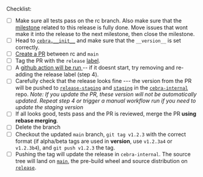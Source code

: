 Checklist:

- [ ] Make sure all tests pass on the rc branch. Also make sure that the [milestone](https://github.com/stes/neural_cl/milestones) related to this release is fully done. Move issues that wont make it into the release to the next milestone, then close the milestone.
- [ ] Head to [`cebra.__init__`](neural_cl/cebra_public/cebra/__init__.py) and make sure that the `__version__` is set correctly.
- [ ] [Create a PR](https://github.com/stes/neural_cl/compare) between rc and `main`
- [ ] Tag the PR with the `release` [label](https://github.com/stes/neural_cl/issues/labels).
- [ ] A [github action will be run ](https://github.com/stes/neural_cl/blob/main/.github/workflows/internal-release.yml) -- if it doesnt start, try removing and re-adding the release label (step 4).
- [ ] Carefully check that the release looks fine --- the version from the PR will be pushed to [`release-staging`](https://github.com/AdaptiveMotorControlLab/cebra-internal/tree/release-staging) and [`staging`](https://github.com/AdaptiveMotorControlLab/cebra-internal/tree/staging) in the [`cebra-internal`](https://github.com/AdaptiveMotorControlLab/cebra-internal) repo. *Note: If you update the PR, these version will not be automatically updated. Repeat step 4 or trigger a manual workflow run if you need to update the staging version*
- [ ] If all looks good, tests pass and the PR is reviewed, merge the PR **using rebase merging**.
- [ ] Delete the branch
- [ ] Checkout the updated `main` branch, `git tag v1.2.3` with the correct format (if alpha/beta tags are used in __version__, use `v1.2.3a4` or `v1.2.3b4`), and `git push v1.2.3` the tag.
- [ ] Pushing the tag will update the release in `cebra-internal`. The source tree will land on [`main`](https://github.com/AdaptiveMotorControlLab/cebra-internal), the pre-build wheel and source distribution on [`release`](https://github.com/AdaptiveMotorControlLab/cebra-internal/tree/release).
